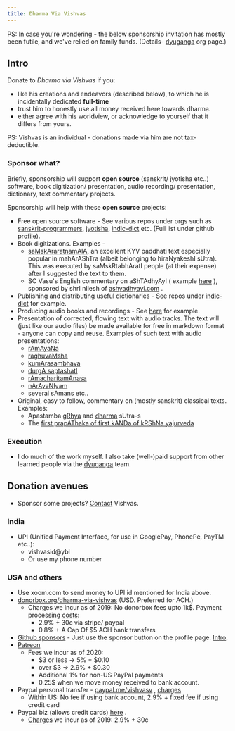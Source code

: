 ```yaml
---
title: Dharma Via Vishvas
---
```


PS: In case you're wondering - the below sponsorship invitation has mostly been futile, and we've relied on family funds. (Details- [dyuganga](http://sanskrit.github.io/groups/dyuganga/) org page.)

## Intro
Donate to _Dharma via Vishvas_ if you:

- like his creations and endeavors (described below), to which he is incidentally dedicated **full-time**
- trust him to honestly use all money received here towards dharma.
- either agree with his worldview, or acknowledge to yourself that it differs from yours.

PS: Vishvas is an individual - donations made via him are not tax-deductible.

### Sponsor what?
Briefly, sponsorship will support **open source** (sanskrit/ jyotisha etc..) software, book digitization/ presentation, audio recording/ presentation, dictionary, text commentary projects. 

Sponsorship will help with these **open source** projects:

- Free open source software - See various repos under orgs such as [sanskrit-programmers](https://github.com/sanskrit-coders/), [jyotisha](https://github.com/jyotiSham/), [indic-dict](https://github.com/indic-dict/) etc. (Full list under github [profile](github.com/vvasuki/)).
- Book digitizations. Examples - 
  - [saMskAraratnamAlA](https://vishvAsa.github.io/vedAH_yajuH/taittirIyam/sUtram/hiraNyakeshI/paddhatiH/saMskAraratnamAlA/), an excellent KYV paddhati text especially popular in mahArAShTra (albeit belonging to hiraNyakeshI sUtra). This was executed by saMskRtabhAratI people (at their expense) after I suggested the text to them.
  - SC Vasu's English commentary on aShTAdhyAyI ( example [here](https://ashtadhyayi.github.io/sutra-details/?sutra=1.1.6) ), sponsored by shrI nIlesh of [ashyadhyayi.com](http://ashyadhyayi.com) .
- Publishing and distributing useful dictionaries - See repos under [indic-dict](https://github.com/indic-dict) for example.
- Producing audio books and recordings - See [here](https://sanskrit.github.io/groups/dyuganga/projects/audio/) for example. 
- Presentation of corrected, flowing text with audio tracks. The text will (just like our audio files) be made available for free in markdown format - anyone can copy and reuse. Examples of such text with audio presentations:
    - [rAmAyaNa](https://vishvAsa.github.io/purANam_vaiShNavam/rAmAyaNam/) 
    - [raghuvaMsha](https://vishvAsa.github.io/kAvyam/laxyam/padyam/kAlidAsaH/raghuvaMsham/sarva-prastutiH/) 
    - [kumArasambhava](https://vishvAsa.github.io/kAvyam/laxyam/padyam/kAlidAsaH/kumArasambhavam/) 
    - [durgA saptashatI](https://vishvAsa.github.io/purANam/durgA-saptashatI/01-prathama-charitam/)
    - [rAmacharitamAnasa](https://vishvasa.github.io/bhAShAntaram/prakIrNAryabhAShAH/padya/tulasIdAsa/rAmacharitamAnasa/)
    - [nArAyaNIyam](https://vishvAsa.github.io/kAvyam/laxyam/padyam/purANam/nArAyaNIyam/003/)
    - several sAmans etc.. 
- Original, easy to follow, commentary on (mostly sanskrit) classical texts. Examples: 
  - Apastamba [gRhya](https://vishvAsa.github.io/vedAH_yajuH/taittirIyam/sUtram/ApastambaH/gRhyam/) and [dharma](https://vishvAsa.github.io/vedAH_yajuH/taittirIyam/sUtram/ApastambaH/dharma-sUtram/) sUtra-s
  - The [first prapAThaka of first kANDa of kRShNa yajurveda](https://vishvAsa.github.io/vedAH/taittirIyam/saMhitA/1/1/) 

### Execution
- I do much of the work myself. I also take (well-)paid support from other learned people via the [dyuganga](http://sanskrit.github.io/groups/dyuganga/) team.

## Donation avenues
- Sponsor some projects? [Contact](/intro/contact/) Vishvas.

### India
- UPI (Unified Payment Interface, for use in GooglePay, PhonePe, PayTM etc..):
  - vishvasid@ybl
  - Or use my phone number

### USA and others
- Use xoom.com to send money to UPI id mentioned for India above.
- [donorbox.org/dharma-via-vishvas](https://donorbox.org/dharma-via-vishvas) (USD. Preferred for ACH.)
  - Charges we incur as of 2019:  No donorbox fees upto 1k$. Payment processing [costs](https://donorbox.org/pricing):
    - 2.9% + 30c via stripe/ paypal
    - 0.8% + A Cap Of $5 ACH bank transfers
- [Github sponsors](https://github.com/vvasuki) - Just use the sponsor button on the profile page. [Intro](https://github.blog/2019-05-23-announcing-github-sponsors-a-new-way-to-contribute-to-open-source/).
- [Patreon](https://www.patreon.com/mantraComment)
  - Fees we incur as of 2020:
    - $3 or less → 5% + $0.10
    - over $3 → 2.9% + $0.30 
    - Additional 1% for non-US PayPal payments
    - 0.25$ when we move money received to bank account. 
- Paypal personal transfer - [paypal.me/vishvasv](https://paypal.me/vishvasv) , [charges](https://www.paypal.com/us/webapps/mpp/paypal-fees)
  - Within US: No fee if using bank account, 2.9% + fixed fee if using credit card
- Paypal biz (allows credit cards) [here](https://www.paypal.com/cgi-bin/webscr?cmd=_donations&business=LX6ZHMR989AJU&item_name=dharma+via+vishvas&currency_code=USD&source=url) .
  - [Charges](https://www.paypal.com/us/webapps/mpp/fundraising) we incur as of 2019: 2.9% + 30c
